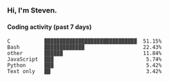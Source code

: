 ### Hi, I'm Steven.

#### Coding activity (past 7 days)
```
C           ▓▓▓▓▓▓▓▓▓▓▓▓▓▓▓▓▓▓▓▓▓▓▓▓▓▓▓▓▓▓  51.15%
Bash        ▓▓▓▓▓▓▓▓▓▓▓▓▓                   22.43%
other       ▓▓▓▓▓▓                          11.84%
JavaScript  ▓▓▓                              5.74%
Python      ▓▓▓                              5.42%
Text only   ▓▓                               3.42%
```
